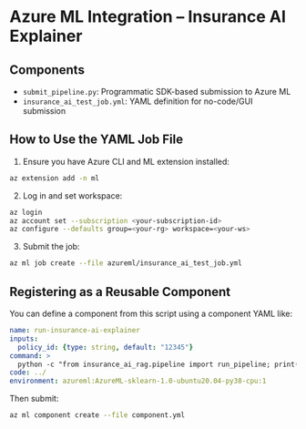 # Azure ML Integration – Insurance AI Explainer

## Components

- `submit_pipeline.py`: Programmatic SDK-based submission to Azure ML
- `insurance_ai_test_job.yml`: YAML definition for no-code/GUI submission

## How to Use the YAML Job File

1. Ensure you have Azure CLI and ML extension installed:
```bash
az extension add -n ml
```

2. Log in and set workspace:
```bash
az login
az account set --subscription <your-subscription-id>
az configure --defaults group=<your-rg> workspace=<your-ws>
```

3. Submit the job:
```bash
az ml job create --file azureml/insurance_ai_test_job.yml
```

## Registering as a Reusable Component

You can define a component from this script using a component YAML like:
```yaml
name: run-insurance-ai-explainer
inputs:
  policy_id: {type: string, default: "12345"}
command: >
  python -c "from insurance_ai_rag.pipeline import run_pipeline; print(run_pipeline('${{inputs.policy_id}}'))"
code: ../
environment: azureml:AzureML-sklearn-1.0-ubuntu20.04-py38-cpu:1
```

Then submit:
```bash
az ml component create --file component.yml
```
